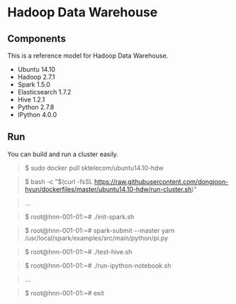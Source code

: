 Hadoop Data Warehouse
====================

Components
----------
This is a reference model for Hadoop Data Warehouse.

* Ubuntu 14.10
* Hadoop 2.7.1
* Spark 1.5.0
* Elasticsearch 1.7.2
* Hive 1.2.1
* Python 2.7.8
* IPython 4.0.0

Run
---
You can build and run a cluster easily.

> $ sudo docker pull sktelecom/ubuntu14.10-hdw

> $ bash -c "$(curl -fsSL https://raw.githubusercontent.com/dongjoon-hyun/dockerfiles/master/ubuntu14.10-hdw/run-cluster.sh)"

> ...

> $ root@hnn-001-01:~# ./init-spark.sh 

> $ root@hnn-001-01:~# spark-submit --master yarn /usr/local/spark/examples/src/main/python/pi.py

> $ root@hnn-001-01:~# ./test-hive.sh 

> $ root@hnn-001-01:~# ./run-ipython-notebook.sh

> ...

> $ root@hnn-001-01:~# exit
